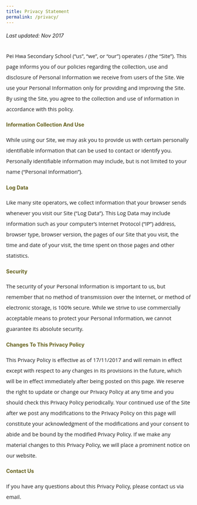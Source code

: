 ```yaml
---
title: Privacy Statement
permalink: /privacy/
---
```

<h6>Last updated: Nov 2017</h6>
<p style="font-size:14.5px; line-height:2;font-family:Open Sans;">Pei Hwa Secondary School&nbsp;(&ldquo;us&rdquo;, &ldquo;we&rdquo;, or &ldquo;our&rdquo;) operates / (the &ldquo;Site&rdquo;). This page informs you of our policies regarding the collection, use and disclosure of Personal Information we receive from users of the Site. We use your Personal Information only for providing and improving the Site. By using the Site, you agree to the collection and use of information in accordance with this policy.</p>

<h4 style="color:#635f1a;font-weight:bold">Information Collection And Use</h4>
<p style="font-size:14.5px; line-height:2;margin-top:15px; font-family:Open Sans">
While using our Site, we may ask you to provide us with certain personally identifiable information that can be used to contact or identify you. Personally identifiable information may include, but is not limited to your name (&ldquo;Personal Information&rdquo;).</p>

<h4 style="color:#635f1a;font-weight:bold">Log Data</h4>
<p style="font-size:14.5px; line-height:2;margin-top:15px; font-family:Open Sans">
Like many site operators, we collect information that your browser sends whenever you visit our Site (&ldquo;Log Data&rdquo;). This Log Data may include information such as your computer&rsquo;s Internet Protocol (&ldquo;IP&rdquo;) address, browser type, browser version, the pages of our Site that you visit, the time and date of your visit, the time spent on those pages and other statistics.</p>

<h4 style="color:#635f1a;font-weight:bold">Security</h4>
<p style="font-size:14.5px; line-height:2;margin-top:15px; font-family:Open Sans">
The security of your Personal Information is important to us, but remember that no method of transmission over the Internet, or method of electronic storage, is 100% secure. While we strive to use commercially acceptable means to protect your Personal Information, we cannot guarantee its absolute security.</p>

<h4 style="color:#635f1a;font-weight:bold">Changes To This Privacy Policy</h4>
<p style="font-size:14.5px; line-height:2;margin-top:15px; font-family:Open Sans">
This Privacy Policy is effective as of 17/11/2017 and will remain in effect except with respect to any changes in its provisions in the future, which will be in effect immediately after being posted on this page. We reserve the right to update or change our Privacy Policy at any time and you should check this Privacy Policy periodically. Your continued use of the Site after we post any modifications to the Privacy Policy on this page will constitute your acknowledgment of the modifications and your consent to abide and be bound by the modified Privacy Policy. If we make any material changes to this Privacy Policy, we will place a prominent notice on our website.</p>

<h4 style="color:#635f1a;font-weight:bold">Contact Us</h4>
<p style="font-size:14.5px; line-height:2;margin-top:15px; font-family:Open Sans">
If you have any questions about this Privacy Policy, please contact us via email.</p>